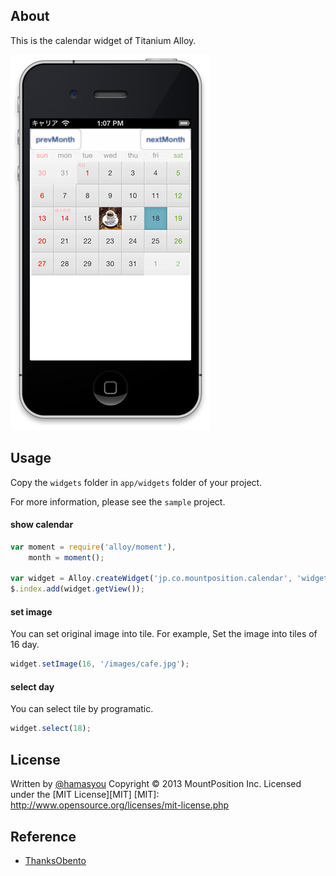 About
------
This is the calendar widget of Titanium Alloy.

![SS](SS.png "ScreenShot")

Usage
------
Copy the `widgets` folder in `app/widgets` folder of your project.

For more information, please see the `sample` project.


#### show calendar ####
```javascript
var moment = require('alloy/moment'),
    month = moment();

var widget = Alloy.createWidget('jp.co.mountposition.calendar', 'widget', {period: month});
$.index.add(widget.getView());
```


#### set image ####
You can set original image into tile.
For example, Set the image into tiles of 16 day.

```javascript
widget.setImage(16, '/images/cafe.jpg');
```

#### select day ####
You can select tile by programatic.

```javascript
widget.select(18);
```

License
----------
Written by [@hamasyou](https://twitter.com/hamasyou/)
Copyright &copy; 2013 MountPosition Inc.
Licensed under the [MIT License][MIT]
[MIT]: http://www.opensource.org/licenses/mit-license.php


Reference
------
- [ThanksObento](http://mountposition.co.jp/obento/)
